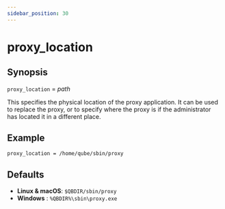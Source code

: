 ```yaml
---
sidebar_position: 30
---
```


# proxy_location

## Synopsis

`proxy_location` =  _path_

This specifies the physical location of the proxy application. It can be used to replace the proxy, or to specify where the proxy is if the administrator has located it in a different place.

## Example

```
proxy_location = /home/qube/sbin/proxy
```

## Defaults

* **Linux & macOS**: `$QBDIR/sbin/proxy`
* **Windows** : `%QBDIR%\sbin\proxy.exe`

